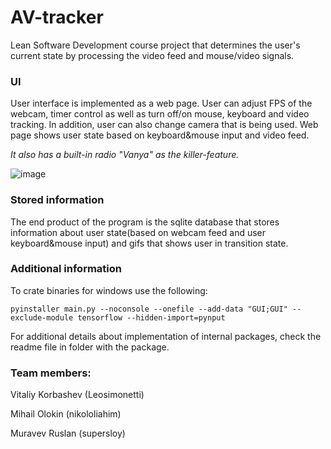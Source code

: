 # AV-tracker
Lean Software Development course project that determines the user's current state by processing the video feed and mouse/video signals. 

### UI

User interface is implemented as a web page. User can adjust FPS of the webcam, timer control as well as turn off/on mouse, keyboard and video tracking. In addition, user can also change camera that is being used. Web page shows user state based on keyboard&mouse input and video feed.

*It also has a built-in radio "Vanya" as the killer-feature.*

![image](https://user-images.githubusercontent.com/42554566/110464381-a51ea280-8105-11eb-977d-fea3c3e76523.png)


### Stored information

The end product of the program is the sqlite database that stores information about user state(based on webcam feed and user keyboard&mouse input) and gifs that shows user in transition state.

### Additional information

To crate binaries for windows use the following:
```
pyinstaller main.py --noconsole --onefile --add-data "GUI;GUI" --exclude-module tensorflow --hidden-import=pynput
```


For additional details about implementation of internal packages, check the readme file in folder with the package.

### Team members:

Vitaliy Korbashev (Leosimonetti)

Mihail Olokin (nikololiahim)

Muravev Ruslan (supersloy)











